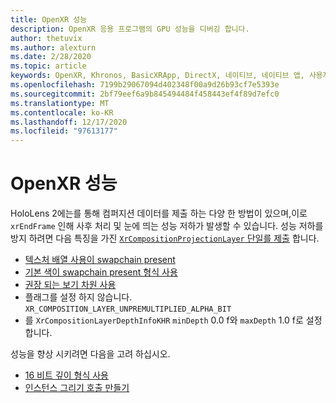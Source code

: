 ```yaml
---
title: OpenXR 성능
description: OpenXR 응용 프로그램의 GPU 성능을 디버깅 합니다.
author: thetuvix
ms.author: alexturn
ms.date: 2/28/2020
ms.topic: article
keywords: OpenXR, Khronos, BasicXRApp, DirectX, 네이티브, 네이티브 앱, 사용자 지정 엔진, 미들웨어, 성능, 최적화, GPU 디버깅, RenderDoc, PIX
ms.openlocfilehash: 7199b29067094d402348f00a9d26b93cf7e5393e
ms.sourcegitcommit: 2bf79eef6a9b845494484f458443ef4f89d7efc0
ms.translationtype: MT
ms.contentlocale: ko-KR
ms.lasthandoff: 12/17/2020
ms.locfileid: "97613177"
---
```

# <a name="openxr-performance"></a>OpenXR 성능

HoloLens 2에는를 통해 컴퍼지션 데이터를 제출 하는 다양 한 방법이 있으며,이로 `xrEndFrame` 인해 사후 처리 및 눈에 띄는 성능 저하가 발생할 수 있습니다.
성능 저하를 방지 하려면 다음 특징을 가진 [ `XrCompositionProjectionLayer` 단일를 제출](openxr-best-practices.md#use-a-single-projection-layer) 합니다.
* [텍스처 배열 사용이 swapchain present](openxr-best-practices.md#render-with-texture-array-and-vprt)
* [기본 색이 swapchain present 형식 사용](openxr-best-practices.md#select-a-swapchain-format)
* [권장 되는 보기 차원 사용](openxr-best-practices.md#render-with-recommended-rendering-parameters-and-frame-timing)
* 플래그를 설정 하지 않습니다. `XR_COMPOSITION_LAYER_UNPREMULTIPLIED_ALPHA_BIT`
* 를 `XrCompositionLayerDepthInfoKHR` `minDepth` 0.0 f와 `maxDepth` 1.0 f로 설정 합니다.

성능을 향상 시키려면 다음을 고려 하십시오.
* [16 비트 깊이 형식 사용](openxr-best-practices.md#choose-a-reasonable-depth-range)
* [인스턴스 그리기 호출 만들기](openxr-best-practices.md#render-with-texture-array-and-vprt)
